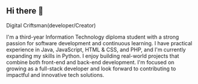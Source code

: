 ## Hi there 👋
Digital Criftsman(developer/Creator)

I'm a third-year Information Technology diploma student with a strong passion for software development and continuous learning. I have practical experience in Java, JavaScript, HTML & CSS, and PHP, and I'm currently expanding my skills in Python. I enjoy building real-world projects that combine both front-end and back-end development. I'm focused on growing as a full-stack developer and look forward to contributing to impactful and innovative tech solutions.
